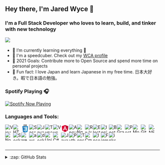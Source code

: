 ## Hey there, I'm Jared Wyce 👋

<h3 align="left">I'm a Full Stack Developer who loves to learn, build, and tinker with new technology</h3>

![](https://komarev.com/ghpvc/?username=jwyce&color=blueviolet&label=PROFILE+VIEWS)

- 🌱 I’m currently learning everything 🤣
- 🧩 I'm a speedcuber. Check out my [WCA profile][wca]
- 🥅 2021 Goals: Contribute more to Open Source and spend more time on personal projects
- 🗻 Fun fact: I love Japan and learn Japanese in my free time. 日本大好き。暇で日本語の勉強。

### Spotify Playing 🎧

[<img src="https://jwyce-spotify.vercel.app/api/spotify-playing" alt="Spotify Now Playing" width="350" />](https://open.spotify.com/user/12169145527)


### Languages and Tools:

[<img align="left" alt="Visual Studio Code" height="26px" width="26px" src="https://upload.wikimedia.org/wikipedia/commons/9/9a/Visual_Studio_Code_1.35_icon.svg" />][vscode]
[<img align="left" alt="HTML5" height="26px" width="26px" src="https://upload.wikimedia.org/wikipedia/commons/6/61/HTML5_logo_and_wordmark.svg" />][html]
[<img align="left" alt="CSS3" height="26px" width="26px" src="https://raw.githubusercontent.com/github/explore/6c6508f34230f0ac0d49e847a326429eefbfc030/topics/css/css.png" />][css]
[<img align="left" alt="Sass" height="26px" width="26px" src="https://upload.wikimedia.org/wikipedia/commons/9/96/Sass_Logo_Color.svg" />][sass]
[<img align="left" alt="JavaScript" height="26px" width="26px" src="https://upload.wikimedia.org/wikipedia/commons/9/99/Unofficial_JavaScript_logo_2.svg" />][js]
[<img align="left" alt="TypeScript" height="26px" width="26px" src="https://upload.wikimedia.org/wikipedia/commons/4/4c/Typescript_logo_2020.svg" />][ts]
[<img align="left" alt="Vue" height="26px" width="26px" src="https://vuejs.org/images/icons/apple-icon-180x180.png" />][vue]
[<img align="left" alt="Angular" height="26px" width="26px" src="https://raw.githubusercontent.com/vscode-icons/vscode-icons/master/icons/file_type_angular.svg" />][angular]
[<img align="left" alt="Angular Material" height="26px" width="26px" src="https://material.angular.io/favicon.ico" />][angularmaterial]
[<img align="left" alt="NgRx" height="26px" width="26px" src="https://ngrx.io/assets/images/badge.svg" />][ngrx]
[<img align="left" alt="RxJs" height="26px" width="26px" src="https://rxjs-dev.firebaseapp.com/assets/images/favicons/favicon-192x192.png" />][rxjs]
[<img align="left" alt="Electron" height="26px" width="26px" src="https://www.electronjs.org//images/favicon.ico" />][electron]
[<img align="left" alt="Ionic" height="26px" width="26px" src="https://ionicframework.com/img/meta/favicon-96x96.png" />][ionic]
[<img align="left" alt="Bootstrap" height="26px" width="26px" src="https://getbootstrap.com/favicon.ico" />][bootstrap]
[<img align="left" alt="GraphQL" height="26px" width="26px" src="https://upload.wikimedia.org/wikipedia/commons/1/17/GraphQL_Logo.svg" />][graphql]
[<img align="left" alt="PostgreSQL" height="26px" width="26px" src="https://upload.wikimedia.org/wikipedia/commons/2/29/Postgresql_elephant.svg" />][postgresql]
[<img align="left" alt="MongoDB" height="26px" width="26px" src="https://www.mongodb.com/favicon.ico" />][mongodb]
[<img align="left" alt="GitHub" height="26px" width="26px" src="https://git-scm.com/favicon.ico" />][git]
[<img align="left" alt=".NET" height="26px" width="26px" src="https://upload.wikimedia.org/wikipedia/commons/e/ee/.NET_Core_Logo.svg" />][asp]
[<img align="left" alt="Node.js" height="26px" width="26px" src="https://nodejs.org/static/images/favicons/favicon-32x32.png" />][node]
[<img align="left" alt="SocketIO" height="26px" width="26px" src="https://upload.wikimedia.org/wikipedia/commons/9/96/Socket-io.svg" />][socket]
[<img align="left" alt="webpack" height="26px" width="26px" src="https://raw.githubusercontent.com/webpack/media/master/logo/icon-square-big.png" />][webpack]
[<img align="left" alt="aws" height="26px" width="26px" src="https://a0.awsstatic.com/libra-css/images/site/touch-icon-iphone-114-smile.png" />][aws]
[<img align="left" alt="docker" height="26px" width="26px" src="https://www.docker.com/sites/default/files/d8/Docker-R-Logo-08-2018-Monochomatic-RGB_Moby-x1.png" />][docker]
[<img align="left" alt="Unity" height="26px" width="26px" src="https://unity.com/themes/contrib/unity_base/images/favicons/favicon.ico" />][unity]
[<img align="left" alt="C#" height="26px" width="26px" src="https://upload.wikimedia.org/wikipedia/commons/7/7a/C_Sharp_logo.svg" />][c#]
[<img align="left" alt="Java" height="26px" width="26px" src="https://devicon.dev/devicon.git/icons/java/java-original.svg" />][java]
[<img align="left" alt="Python" height="26px" width="26px" src="https://www.python.org/favicon.ico" />][python]
[<img align="left" alt="TensorFlow" height="26px" width="26px" src="https://upload.wikimedia.org/wikipedia/commons/2/2d/Tensorflow_logo.svg" />][tensorflow]
[<img align="left" alt="Cmder" height="26px" width="26px" src="https://avatars1.githubusercontent.com/u/11646750?s=400&v=4" />][cmder]
[<img align="left" alt="Insomnia" height="26px" width="26px" src="https://insomnia.rest/icons-16bbda05b237ae360d3df0d55e40721d/favicon.ico" />][insomnia]
[<img align="left" alt="Figma" height="26px" width="26px" src="https://upload.wikimedia.org/wikipedia/commons/3/33/Figma-logo.svg" />][figma]
[<img align="left" alt="inkscape" height="26px" width="26px" src="https://media.inkscape.org/static/images/inkscape-logo.svg" />][inkscape]

<br />
<br />
<br />
<br />

---

<details>
  <summary>:zap: GitHub Stats</summary>

  <img align="left" alt="JWyce's GitHub Stats" src="https://github-readme-stats.vercel.app/api?username=jwyce&show_icons=true&hide_border=true&theme=tokyonight" />

</details>

[wca]: https://www.worldcubeassociation.org/persons/2014WYCE01/
[vscode]: https://code.visualstudio.com/
[html]: https://www.w3schools.com/html/
[css]: https://www.w3schools.com/css/
[sass]: https://sass-lang.com/
[js]: https://www.w3schools.com/js/
[ts]: https://www.typescriptlang.org/
[vue]: https://vuejs.org/
[angular]: https://angular.io/docs/
[angularmaterial]: https://material.angular.io/
[ngrx]: https://ngrx.io/
[rxjs]: https://rxjs.dev/guide/overview/
[graphql]: https://graphql.org/
[postgresql]: https://www.postgresql.org/
[mongodb]: https://www.mongodb.com/
[git]: https://git-scm.com/
[node]: https://nodejs.org/en/docs/
[webpack]: https://webpack.js.org/
[aws]: https://aws.amazon.com/
[docker]: https://www.docker.com/
[electron]: https://www.electronjs.org/
[ionic]: https://ionicframework.com/
[bootstrap]: https://getbootstrap.com/
[unity]: https://unity.com/
[asp]: https://dotnet.microsoft.com/
[socket]: https://socket.io/
[c#]: https://docs.microsoft.com/en-us/dotnet/csharp/
[java]: https://docs.oracle.com/javase/8/docs/
[python]: https://www.python.org/
[tensorflow]: https://www.tensorflow.org/
[cmder]: https://cmder.net/
[insomnia]: https://insomnia.rest/
[figma]: https://figma.com/
[inkscape]: https://inkscape.org/